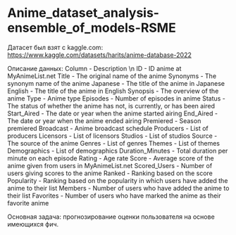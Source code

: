 # Anime_dataset_analysis-ensemble_of_models-RSME

Датасет был взят с kaggle.com: 
https://www.kaggle.com/datasets/harits/anime-database-2022

Описание данных: 
Column - Description \n
ID - ID anime at MyAnimeList.net
Title - The original name of the anime
Synonyms - The synonym name of the anime
Japanese - The title of the anime in Japanese
English - The title of the anime in English
Synopsis - The overview of the anime
Type - Anime type
Episodes - Number of episodes in anime
Status - The status of whether the anime has not, is currently, or has been aired
Start_Aired - The date or year when the anime started airing
End_Aired - The date or year when the anime ended airing
Premiered - Season premiered
Broadcast - Anime broadcast schedule
Producers - List of producers
Licensors - List of licensors
Studios - List of studios
Source - The source of the anime
Genres - List of genres
Themes - List of themes
Demographics - List of demographics
Duration_Minutes - Total duration per minute on each episode
Rating - Age rate
Score - Average score of the anime given from users in MyAnimeList.net
Scored_Users - Number of users giving scores to the anime
Ranked - Ranking based on the score
Popularity - Ranking based on the popularity in which users have added the anime to their list
Members - Number of users who have added the anime to their list
Favorites - Number of users who have marked the anime as their favorite anime

Основная задача: прогнозирование оценки пользователя на основе имеющихся фич.
